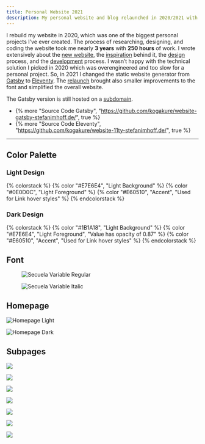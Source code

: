 ```yaml
---
title: Personal Website 2021
description: My personal website and blog relaunched in 2020/2021 with Eleventy.
---
```


I rebuild my website in 2020, which was one of the biggest personal projects I’ve ever created. The process of researching, designing, and coding the website took me nearly **3 years** with **250 hours** of work. I wrote extensively about the [new website](/new-website-2020/), the [inspiration](/new-website-2020-inspiration/) behind it, the [design](/new-website-2020-design/) process, and the [development](/new-website-2020-development/) process. I wasn’t happy with the technical solution I picked in 2020 which was overengineered and too slow for a personal project. So, in 2021 I changed the static website generator from [Gatsby](https://www.gatsbyjs.org/) to [Eleventy](https://www.11ty.dev/). The [relaunch](http://localhost:8080/new-website-2021/) brought also smaller improvements to the font and simplified the overall website.

The Gatsby version is still hosted on a [subdomain](https://v3.stefanimhoff.de/).

- {% more "Source Code Gatsby", "https://github.com/kogakure/website-gatsby-stefanimhoff.de/", true %}
- {% more "Source Code Eleventy", "https://github.com/kogakure/website-11ty-stefanimhoff.de/", true %}

---

## Color Palette

### Light Design

{% colorstack %}
{% color "#E7E6E4", "Light Background" %}
{% color "#0E0D0C", "Light Foreground" %}
{% color "#E60510", "Accent", "Used for Link hover styles" %}
{% endcolorstack %}

### Dark Design

{% colorstack %}
{% color "#1B1A18", "Light Background" %}
{% color "#E7E6E4", "Light Foreground", "Value has opacity of 0.87" %}
{% color "#E60510", "Accent", "Used for Link hover styles" %}
{% endcolorstack %}

## Font

<figure class="light image-shadow">

![Secuela Variable Regular](/assets/images/projects/stefanimhoff-v4/secuela-variable-regular.svg)

</figure>

<figure class="light image-shadow">

![Secuela Variable Italic](/assets/images/projects/stefanimhoff-v4/secuela-variable-italic.svg)

</figure>

## Homepage

![Homepage Light](/assets/images/projects/stefanimhoff-v4/stefanimhoff-v4-homepage.jpg)

![Homepage Dark](/assets/images/projects/stefanimhoff-v4/stefanimhoff-v4-homepage-dark.jpg)

## Subpages

![](/assets/images/projects/stefanimhoff-v4/stefanimhoff-v4-about.jpg)

<div class="projects-detail-medium">

![](/assets/images/projects/stefanimhoff-v4/stefanimhoff-v4-journal.jpg)

![](/assets/images/projects/stefanimhoff-v4/stefanimhoff-v4-essay.jpg)

</div>

![](/assets/images/projects/stefanimhoff-v4/stefanimhoff-v4-haiku.jpg)

![](/assets/images/projects/stefanimhoff-v4/stefanimhoff-v4-haiku-detail.jpg)

<div class="projects-detail-medium">

![](/assets/images/projects/stefanimhoff-v4/stefanimhoff-v4-sketchnotes.jpg)

![](/assets/images/projects/stefanimhoff-v4/stefanimhoff-v4-colors-of-japan.jpg)

</div>
